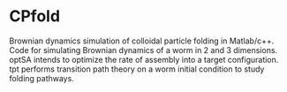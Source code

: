 # CPfold
Brownian dynamics simulation of colloidal particle folding in Matlab/c++. 
Code for simulating Brownian dynamics of a worm in 2 and 3 dimensions.
optSA intends to optimize the rate of assembly into a target configuration.
tpt performs transition path theory on a worm initial condition to study folding pathways.
